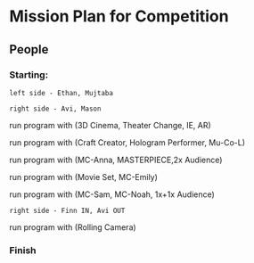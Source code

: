 # Mission Plan for Competition

## People 
### Starting:

`left side - Ethan, Mujtaba`

`right side - Avi, Mason`

run program with (3D Cinema, Theater Change, IE, AR)

run program with (Craft Creator, Hologram Performer, Mu-Co-L)

run program with (MC-Anna, MASTERPIECE,2x Audience)

run program with (Movie Set, MC-Emily)

run program with (MC-Sam, MC-Noah, 1x+1x Audience)

`right side - Finn IN, Avi OUT`

run program with (Rolling Camera)

### Finish






























